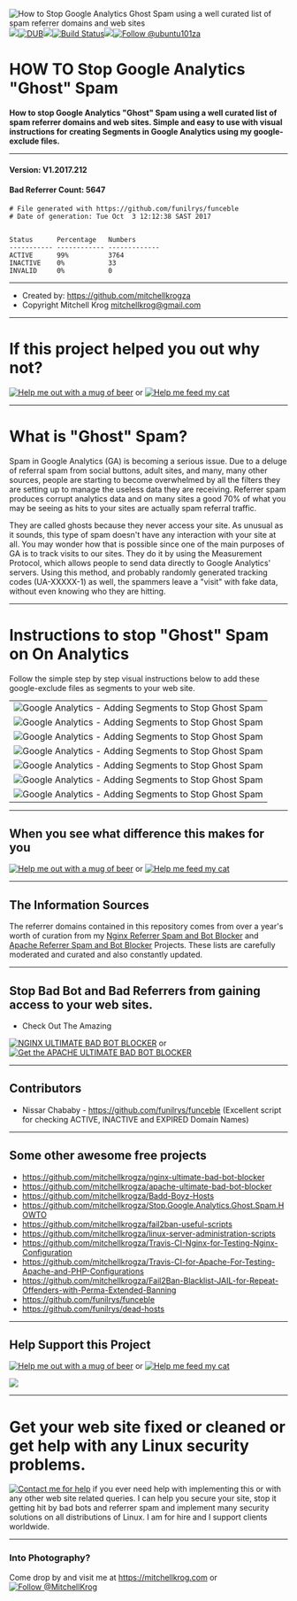 <img src="https://github.com/mitchellkrogza/Stop.Google.Analytics.Ghost.Spam.HOWTO/blob/master/.assets/stop-google-analytics-ghost-spam.png" alt="How to Stop Google Analytics Ghost Spam using a well curated list of spam referrer domains and web sites"/><img src="https://github.com/mitchellkrogza/Stop.Google.Analytics.Ghost.Spam.HOWTO/blob/master/.assets/spacer.jpg"/>[![DUB](https://img.shields.io/dub/l/vibe-d.svg)](https://github.com/mitchellkrogza/Stop.Google.Analytics.Ghost.Spam.HOWTO/blob/master/LICENSE.md)<img src="https://github.com/mitchellkrogza/Stop.Google.Analytics.Ghost.Spam.HOWTO/blob/master/.assets/spacer.jpg"/>[![Build Status](https://travis-ci.org/mitchellkrogza/Stop.Google.Analytics.Ghost.Spam.HOWTO.svg?branch=master)](https://travis-ci.org/mitchellkrogza/Stop.Google.Analytics.Ghost.Spam.HOWTO)<img src="https://github.com/mitchellkrogza/Stop.Google.Analytics.Ghost.Spam.HOWTO/blob/master/.assets/spacer.jpg"/><a href='https://twitter.com/ubuntu101za'><img src='https://img.shields.io/twitter/follow/ubuntu101za.svg?style=social&label=Follow' alt='Follow @ubuntu101za'></a>

# HOW TO Stop Google Analytics "Ghost" Spam

**How to stop Google Analytics "Ghost" Spam using a well curated list of spam referrer domains and web sites. Simple and easy to use with visual instructions for creating Segments in Google Analytics using my google-exclude files.**

_______________
#### Version: V1.2017.212
#### Bad Referrer Count: 5647
```
# File generated with https://github.com/funilrys/funceble
# Date of generation: Tue Oct  3 12:12:38 SAST 2017


Status      Percentage   Numbers     
----------- ------------ -------------
ACTIVE      99%          3764        
INACTIVE    0%           33          
INVALID     0%           0           
```
____________________

- Created by: https://github.com/mitchellkrogza
- Copyright Mitchell Krog <mitchellkrog@gmail.com>
*******************************************************
# If this project helped you out why not?
[![Help me out with a mug of beer](https://img.shields.io/badge/Help%20-%20me%20out%20with%20a%20mug%20of%20%F0%9F%8D%BA-blue.svg)](https://paypal.me/mitchellkrog/) or [![Help me feed my cat](https://img.shields.io/badge/Help%20-%20me%20feed%20my%20hungry%20cat%20%F0%9F%98%B8-blue.svg)](https://paypal.me/mitchellkrog/)
*******************************************************
# What is "Ghost" Spam?

Spam in Google Analytics (GA) is becoming a serious issue. Due to a deluge of referral spam from social buttons, adult sites, and many, many other sources, people are starting to become overwhelmed by all the filters they are setting up to manage the useless data they are receiving. Referrer spam produces corrupt analytics data and on many sites a good 70% of what you may be seeing as hits to your sites are actually spam referral traffic. 

They are called ghosts because they never access your site. As unusual as it sounds, this type of spam doesn't have any interaction with your site at all. You may wonder how that is possible since one of the main purposes of GA is to track visits to our sites. They do it by using the Measurement Protocol, which allows people to send data directly to Google Analytics' servers. Using this method, and probably randomly generated tracking codes (UA-XXXXX-1) as well, the spammers leave a "visit" with fake data, without even knowing who they are hitting.
*******************************************************
# Instructions to stop "Ghost" Spam on On Analytics

Follow the simple step by step visual instructions below to add these google-exclude files as segments to your web site.

<table style="width:100%;margin:0;">
  <tr>
    <td align="left"><img src="https://github.com/mitchellkrogza/Stop.Google.Analytics.Ghost.Spam.HOWTO/blob/master/.assets/google-analytics-ghost-spam-01.jpg" alt="Google Analytics - Adding Segments to Stop Ghost Spam"/></td>
  </tr>
  <tr>
    <td align="left"><img src="https://github.com/mitchellkrogza/Stop.Google.Analytics.Ghost.Spam.HOWTO/blob/master/.assets/google-analytics-ghost-spam-02.jpg" alt="Google Analytics - Adding Segments to Stop Ghost Spam"/></td>
  </tr>
  <tr>
    <td align="left"><img src="https://github.com/mitchellkrogza/Stop.Google.Analytics.Ghost.Spam.HOWTO/blob/master/.assets/google-analytics-ghost-spam-03.jpg" alt="Google Analytics - Adding Segments to Stop Ghost Spam"/></td>
  </tr>
  <tr>
    <td align="left"><img src="https://github.com/mitchellkrogza/Stop.Google.Analytics.Ghost.Spam.HOWTO/blob/master/.assets/google-analytics-ghost-spam-04.jpg" alt="Google Analytics - Adding Segments to Stop Ghost Spam"/></td>
  </tr>
  <tr>
    <td align="left"><img src="https://github.com/mitchellkrogza/Stop.Google.Analytics.Ghost.Spam.HOWTO/blob/master/.assets/google-analytics-ghost-spam-05.jpg" alt="Google Analytics - Adding Segments to Stop Ghost Spam"/></td>
  </tr>
  <tr>
    <td align="left"><img src="https://github.com/mitchellkrogza/Stop.Google.Analytics.Ghost.Spam.HOWTO/blob/master/.assets/google-analytics-ghost-spam-06.jpg" alt="Google Analytics - Adding Segments to Stop Ghost Spam"/></td>
  </tr>
  <tr>
    <td align="left"><img src="https://github.com/mitchellkrogza/Stop.Google.Analytics.Ghost.Spam.HOWTO/blob/master/.assets/google-analytics-ghost-spam-07.jpg" alt="Google Analytics - Adding Segments to Stop Ghost Spam"/></td>
  </tr>
</table>    

*******************************************************

## When you see what difference this makes for you 

[![Help me out with a mug of beer](https://img.shields.io/badge/Help%20-%20me%20out%20with%20a%20mug%20of%20%F0%9F%8D%BA-blue.svg)](https://paypal.me/mitchellkrog/) or [![Help me feed my cat](https://img.shields.io/badge/Help%20-%20me%20feed%20my%20hungry%20cat%20%F0%9F%98%B8-blue.svg)](https://paypal.me/mitchellkrog/)

*******************************************************
## The Information Sources

The referrer domains contained in this repository comes from over a year's worth of curation from my <a href="https://github.com/mitchellkrogza/nginx-ultimate-bad-bot-blocker">Nginx Referrer Spam and Bot Blocker</a> and <a href="https://github.com/mitchellkrogza/apache-ultimate-bad-bot-blocker">Apache Referrer Spam and Bot Blocker</a> Projects. These lists are carefully moderated and curated and also constantly updated.
*******************************************************
## Stop Bad Bot and Bad Referrers from gaining access to your web sites.

- Check Out The Amazing

[![NGINX ULTIMATE BAD BOT BLOCKER](https://img.shields.io/badge/NGINX%20-%20ULTIMATE%20BAD%20BOT%20BLOCKER%20%E2%9B%94-blue.svg)](https://github.com/mitchellkrogza/nginx-ultimate-bad-bot-blocker)
or [![Get the APACHE ULTIMATE BAD BOT BLOCKER](https://img.shields.io/badge/APACHE%20-%20ULTIMATE%20BAD%20BOT%20BLOCKER%20%E2%9B%94-blue.svg)](https://github.com/mitchellkrogza/apache-ultimate-bad-bot-blocker)
************************************************
## Contributors

- Nissar Chababy - https://github.com/funilrys/funceble (Excellent script for checking ACTIVE, INACTIVE and EXPIRED Domain Names)
************************************************
## Some other awesome free projects

- https://github.com/mitchellkrogza/nginx-ultimate-bad-bot-blocker
- https://github.com/mitchellkrogza/apache-ultimate-bad-bot-blocker
- https://github.com/mitchellkrogza/Badd-Boyz-Hosts
- https://github.com/mitchellkrogza/Stop.Google.Analytics.Ghost.Spam.HOWTO
- https://github.com/mitchellkrogza/fail2ban-useful-scripts
- https://github.com/mitchellkrogza/linux-server-administration-scripts
- https://github.com/mitchellkrogza/Travis-CI-Nginx-for-Testing-Nginx-Configuration
- https://github.com/mitchellkrogza/Travis-CI-for-Apache-For-Testing-Apache-and-PHP-Configurations
- https://github.com/mitchellkrogza/Fail2Ban-Blacklist-JAIL-for-Repeat-Offenders-with-Perma-Extended-Banning
- https://github.com/funilrys/funceble
- https://github.com/funilrys/dead-hosts
************************************************
## Help Support this Project

[![Help me out with a mug of beer](https://img.shields.io/badge/Help%20-%20me%20out%20with%20a%20mug%20of%20%F0%9F%8D%BA-blue.svg)](https://paypal.me/mitchellkrog/) or [![Help me feed my cat](https://img.shields.io/badge/Help%20-%20me%20feed%20my%20hungry%20cat%20%F0%9F%98%B8-blue.svg)](https://paypal.me/mitchellkrog/)

<img src="https://github.com/mitchellkrogza/Stop.Google.Analytics.Ghost.Spam.HOWTO/blob/master/.assets/zuko.png"/>

************************************************
# Get your web site fixed or cleaned or get help with any Linux security problems.

[![Contact me for help](https://img.shields.io/badge/Contact%20-%20me%20for%20help%20%F0%9F%9A%91-blue.svg)](mailto:mitchellkrog@gmail.com) if you ever need help with implementing this or with any other web site related queries. I can help you secure your site, stop it getting hit by bad bots and referrer spam and implement many security solutions on all distributions of Linux. I am for hire and I support clients worldwide.
************************************************
### Into Photography?

Come drop by and visit me at https://mitchellkrog.com or <a href='https://twitter.com/MitchellKrog'><img src='https://img.shields.io/twitter/follow/MitchellKrog.svg?style=social&label=Follow' alt='Follow @MitchellKrog'></a>
